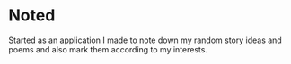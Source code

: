 # Noted

Started as an application I made to note down my random story ideas and poems and also mark them according to my interests.
